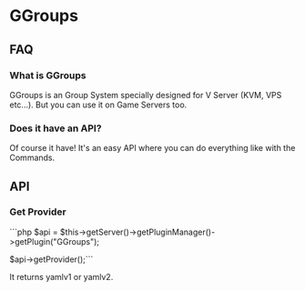 # GGroups

<h2>FAQ</h2>
<h3>What is GGroups</h3>
GGroups is an Group System specially designed for V Server (KVM, VPS etc...). But you can use it on Game Servers too.
<h3>Does it have an API?</h3>
Of course it have! It's an easy API where you can do everything like with the Commands.
<h2>API</h2>
<h3>Get Provider</h3>
```php
$api = $this->getServer()->getPluginManager()->getPlugin("GGroups");

$api->getProvider();```

It returns yamlv1 or yamlv2.
